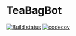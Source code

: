 # TeaBagBot

[![Build status](https://ci.appveyor.com/api/projects/status/msq3kcer29373o6a?svg=true)](https://ci.appveyor.com/project/Krendeled/teabagbot)
[![codecov](https://codecov.io/gh/Ggglitch/DiscordBot/branch/master/graph/badge.svg)](https://codecov.io/gh/Krendeled/TeaBagBot)
